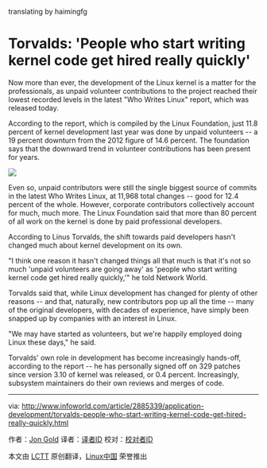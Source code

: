 translating by haimingfg

Torvalds: 'People who start writing kernel code get hired really quickly'
================================================================================
Now more than ever, the development of the Linux kernel is a matter for the professionals, as unpaid volunteer contributions to the project reached their lowest recorded levels in the latest "Who Writes Linux" report, which was released today.

According to the report, which is compiled by the Linux Foundation, just 11.8 percent of kernel development last year was done by unpaid volunteers -- a 19 percent downturn from the 2012 figure of 14.6 percent. The foundation says that the downward trend in volunteer contributions has been present for years.

![](http://images.techhive.com/images/article/2015/02/screen-shot-2015-02-17-at-5.25.43-pm-100568680-medium.idge.png)

Even so, unpaid contributors were still the single biggest source of commits in the latest Who Writes Linux, at 11,968 total changes -- good for 12.4 percent of the whole. However, corporate contributors collectively account for much, much more. The Linux Foundation said that more than 80 percent of all work on the kernel is done by paid professional developers.

According to Linus Torvalds, the shift towards paid developers hasn't changed much about kernel development on its own.

"I think one reason it hasn't changed things all that much is that it's not so much 'unpaid volunteers are going away' as 'people who start writing kernel code get hired really quickly,'" he told Network World.

Torvalds said that, while Linux development has changed for plenty of other reasons -- and that, naturally, new contributors pop up all the time -- many of the original developers, with decades of experience, have simply been snapped up by companies with an interest in Linux.

"We may have started as volunteers, but we're happily employed doing Linux these days," he said.

Torvalds' own role in development has become increasingly hands-off, according to the report -- he has personally signed off on 329 patches since version 3.10 of kernel was released, or 0.4 percent. Increasingly, subsystem maintainers do their own reviews and merges of code.

--------------------------------------------------------------------------------

via: http://www.infoworld.com/article/2885339/application-development/torvalds-people-who-start-writing-kernel-code-get-hired-really-quickly.html

作者：[Jon Gold][a]
译者：[译者ID](https://github.com/译者ID)
校对：[校对者ID](https://github.com/校对者ID)

本文由 [LCTT](https://github.com/LCTT/TranslateProject) 原创翻译，[Linux中国](http://linux.cn/) 荣誉推出

[a]:http://www.infoworld.com/author/Jon-Gold/
